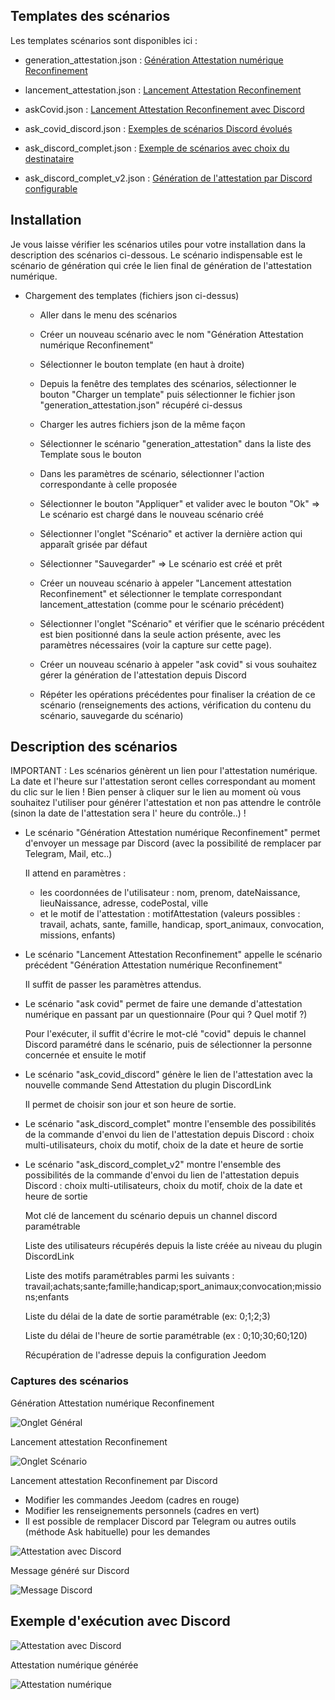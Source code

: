 ## Templates des scénarios

Les templates scénarios sont disponibles ici :

- generation_attestation.json : [Génération Attestation numérique Reconfinement](./templates/generation_attestation.json)

- lancement_attestation.json : [Lancement Attestation Reconfinement](./templates/lancement_attestation.json)

- askCovid.json : [Lancement Attestation Reconfinement avec Discord](./templates/askCovid.json)

- ask_covid_discord.json : [Exemples de scénarios Discord évolués](./templates/ask_covid_discord.json)

- ask_discord_complet.json : [Exemple de scénarios avec choix du destinataire](./templates/ask_discord_complet.json)

- ask_discord_complet_v2.json : [Génération de l'attestation par Discord configurable](./templates/ask_discord_complet_v2.json)

## Installation

Je vous laisse vérifier les scénarios utiles pour votre installation dans la description des scénarios ci-dessous.
Le scénario indispensable est le scénario de génération qui crée le lien final de génération de l'attestation numérique.

- Chargement des templates (fichiers json ci-dessus)

  - Aller dans le menu des scénarios
  - Créer un nouveau scénario avec le nom "Génération Attestation numérique Reconfinement"
  - Sélectionner le bouton template (en haut à droite)
  - Depuis la fenêtre des templates des scénarios, sélectionner le bouton "Charger un template" puis sélectionner le fichier json "generation_attestation.json" récupéré ci-dessus
  - Charger les autres fichiers json de la même façon
  - Sélectionner le scénario "generation_attestation" dans la liste des Template sous le bouton
  - Dans les paramètres de scénario, sélectionner l'action correspondante à celle proposée
  - Sélectionner le bouton "Appliquer" et valider avec le bouton "Ok" => Le scénario est chargé dans le nouveau scénario créé
  - Sélectionner l'onglet "Scénario" et activer la dernière action qui apparaît grisée par défaut
  - Sélectionner "Sauvegarder" => Le scénario est créé et prêt
  
  - Créer un nouveau scénario à appeler "Lancement attestation Reconfinement" et sélectionner le template correspondant lancement_attestation (comme pour le scénario précédent)
  - Sélectionner l'onglet "Scénario" et vérifier que le scénario précédent est bien positionné dans la seule action présente, avec les paramètres nécessaires (voir la capture sur cette page).
  
  - Créer un nouveau scénario à appeler "ask covid" si vous souhaitez gérer la génération de l'attestation depuis Discord
  - Répéter les opérations précédentes pour finaliser la création de ce scénario (renseignements des actions, vérification du contenu du scénario, sauvegarde du scénario)
    

## Description des scénarios

IMPORTANT : Les scénarios génèrent un lien pour l'attestation numérique.
La date et l'heure sur l'attestation seront celles correspondant au moment du clic sur le lien !
Bien penser à cliquer sur le lien au moment où vous souhaitez l'utiliser pour générer l'attestation et non pas attendre le contrôle (sinon la date de l'attestation sera l' heure du contrôle..) !

- Le scénario "Génération Attestation numérique Reconfinement" permet d'envoyer un message par Discord (avec la possibilité de remplacer par Telegram, Mail, etc..)
  
  Il attend en paramètres :
  - les coordonnées de l'utilisateur : nom, prenom, dateNaissance, lieuNaissance, adresse, codePostal, ville
  - et le motif de l'attestation : motifAttestation (valeurs possibles : travail, achats, sante, famille, handicap, sport_animaux, convocation, missions, enfants)

- Le scénario "Lancement Attestation Reconfinement" appelle le scénario précédent "Génération Attestation numérique Reconfinement"
  
  Il suffit de passer les paramètres attendus.
  
- Le scénario "ask covid" permet de faire une demande d'attestation numérique en passant par un questionnaire (Pour qui ? Quel motif ?)
  
  Pour l'exécuter, il suffit d'écrire le mot-clé "covid" depuis le channel Discord paramétré dans le scénario, puis de sélectionner la personne concernée et ensuite le motif
  
- Le scénario "ask_covid_discord" génère le lien de l'attestation avec la nouvelle commande Send Attestation du plugin DiscordLink

  Il permet de choisir son jour et son heure de sortie.

- Le scénario "ask_discord_complet" montre l'ensemble des possibilités de la commande d'envoi du lien de l'attestation depuis Discord : choix multi-utilisateurs, choix du motif, choix de la date et heure de sortie

- Le scénario "ask_discord_complet_v2" montre l'ensemble des possibilités de la commande d'envoi du lien de l'attestation depuis Discord : choix multi-utilisateurs, choix du motif, choix de la date et heure de sortie

  Mot clé de lancement du scénario depuis un channel discord paramétrable
  
  Liste des utilisateurs récupérés depuis la liste créée au niveau du plugin DiscordLink
  
  Liste des motifs paramétrables parmi les suivants : travail;achats;sante;famille;handicap;sport_animaux;convocation;missions;enfants
  
  Liste du délai de la date de sortie paramétrable (ex: 0;1;2;3)
  
  Liste du délai de l'heure de sortie paramétrable (ex : 0;10;30;60;120)
  
  Récupération de l'adresse depuis la configuration Jeedom

### Captures des scénarios

Génération Attestation numérique Reconfinement

![Onglet Général](./doc/images/generation_attestation_numerique_reconfinement.png)

Lancement attestation Reconfinement

![Onglet Scénario](./doc/images/lancement_attestation_reconfinement.png)

Lancement attestation Reconfinement par Discord

- Modifier les commandes Jeedom (cadres en rouge)
- Modifier les renseignements personnels (cadres en vert)
- Il est possible de remplacer Discord par Telegram ou autres outils (méthode Ask habituelle) pour les demandes 

![Attestation avec Discord](./doc/images/askCovid.png)

Message généré sur Discord

![Message Discord](./doc/images/message_discord.png)

## Exemple d'exécution avec Discord

![Attestation avec Discord](./doc/images/exempleDiscordAsk.jpg)

Attestation numérique générée

![Attestation numérique](./doc/images/declaration_de_deplacement_attestation.png)

